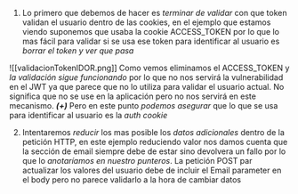 1. Lo primero que debemos de hacer es *terminar de validar* con que token validan el usuario dentro de las cookies, en el ejemplo que estamos viendo suponemos que usaba la cookie ACCESS_TOKEN por lo que lo mas fácil para validar si se usa ese token para identificar al usuario es *borrar el token y ver que pasa* 

![[validacionTokenIDOR.png]]
	Como vemos eliminamos el ACCESS_TOKEN y *la validación sigue funcionando* por lo que no nos servirá la vulnerabilidad en el JWT ya que parece que no lo utiliza para validar el usuario actual. No significa que no se use en la aplicación pero no nos servirá en este mecanismo.
	***(+)*** Pero en este punto *podemos asegurar* que lo que se usa para identificar al usuario es la *auth cookie*

2. Intentaremos *reducir* los mas posible los *datos adicionales* dentro de la petición HTTP, en este ejemplo reduciendo valor nos damos cuenta que la sección de email siempre debe de estar sino devolvera un fallo por lo que lo *anotaríamos en nuestro punteros*. 
	La petición POST par actualizar los valores del usuario debe de incluir el Email parameter en el body  pero no parece validarlo a la hora de cambiar datos